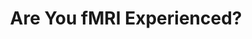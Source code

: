 ---
title: "Are You fMRI Experienced?"
project_id: 
date: 
conference_id: ""
presenters:
   - peter_bandettini
summary: "<p>FMRI Experience Conference, NIH, Bethesda, MD</p>"
file: /assets/presentations/T116.ppt
filename: T116.ppt
layout: presentation
---